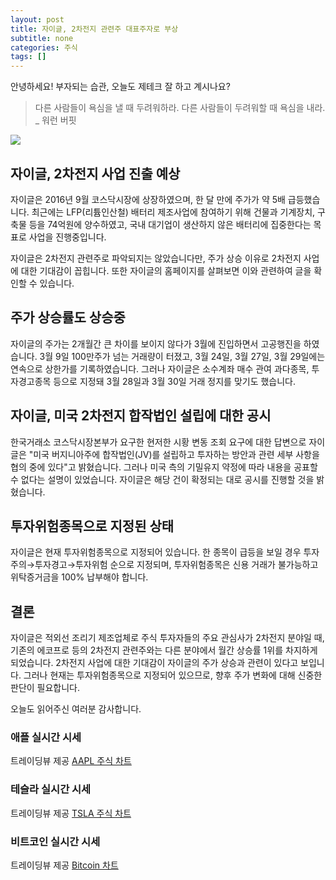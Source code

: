 ```yaml
---
layout: post
title: 자이글, 2차전지 관련주 대표주자로 부상
subtitle: none
categories: 주식
tags: []
---
```


안녕하세요! 부자되는 습관, 오늘도 제테크 잘 하고 계시나요?

> 다른 사람들이 욕심을 낼 때 두려워하라. 다른 사람들이 두려워할 때 욕심을 내라. _ 워런 버핏






![](https://source.unsplash.com/800x450/?luxury)

##  자이글, 2차전지 사업 진출 예상

자이글은 2016년 9월 코스닥시장에 상장하였으며, 한 달 만에 주가가 약 5배 급등했습니다. 최근에는 LFP(리튬인산철) 배터리 제조사업에 참여하기 위해 건물과 기계장치, 구축물 등을 74억원에 양수하였고, 국내 대기업이 생산하지 않은 배터리에 집중한다는 목표로 사업을 진행중입니다.

자이글은 2차전지 관련주로 파악되지는 않았습니다만, 주가 상승 이유로 2차전지 사업에 대한 기대감이 꼽힙니다. 또한 자이글의 홈페이지를 살펴보면 이와 관련하여 글을 확인할 수 있습니다.

## 주가 상승률도 상승중

자이글의 주가는 2개월간 큰 차이를 보이지 않다가 3월에 진입하면서 고공행진을 하였습니다. 3월 9일 100만주가 넘는 거래량이 터졌고, 3월 24일, 3월 27일, 3월 29일에는 연속으로 상한가를 기록하였습니다. 그러나 자이글은 소수계좌 매수 관여 과다종목, 투자경고종목 등으로 지정돼 3월 28일과 3월 30일 거래 정지를 맞기도 했습니다.

## 자이글, 미국 2차전지 합작법인 설립에 대한 공시

한국거래소 코스닥시장본부가 요구한 현저한 시황 변동 조회 요구에 대한 답변으로 자이글은 "미국 버지니아주에 합작법인(JV)를 설립하고 투자하는 방안과 관련 세부 사항을 협의 중에 있다"고 밝혔습니다. 그러나 미국 측의 기밀유지 약정에 따라 내용을 공표할 수 없다는 설명이 있었습니다. 자이글은 해당 건이 확정되는 대로 공시를 진행할 것을 밝혔습니다.

## 투자위험종목으로 지정된 상태

자이글은 현재 투자위험종목으로 지정되어 있습니다. 한 종목이 급등을 보일 경우 투자주의→투자경고→투자위험 순으로 지정되며, 투자위험종목은 신용 거래가 불가능하고 위탁증거금을 100% 납부해야 합니다.

## 결론

자이글은 적외선 조리기 제조업체로 주식 투자자들의 주요 관심사가 2차전지 분야일 때, 기존의 에코프로 등의 2차전지 관련주와는 다른 분야에서 월간 상승률 1위를 차지하게 되었습니다. 2차전지 사업에 대한 기대감이 자이글의 주가 상승과 관련이 있다고 보입니다. 그러나 현재는 투자위험종목으로 지정되어 있으므로, 향후 주가 변화에 대해 신중한 판단이 필요합니다.

오늘도 읽어주신 여러분 감사합니다.

### 애플 실시간 시세


<!-- TradingView Widget BEGIN -->
<div class="tradingview-widget-container">
  <div id="tradingview_6a264"></div>
  <div class="tradingview-widget-copyright">트레이딩뷰 제공 <a href="https://kr.tradingview.com/symbols/NASDAQ-AAPL/" rel="noopener" target="_blank"><span class="blue-text">AAPL 주식 차트</span></a></div>
  <script type="text/javascript" src="https://s3.tradingview.com/tv.js"></script>
  <script type="text/javascript">
  new TradingView.widget(
  {
  "autosize": true,
  "symbol": "NASDAQ:AAPL",
  "interval": "D",
  "timezone": "Asia/Seoul",
  "theme": "light",
  "style": "1",
  "locale": "kr",
  "toolbar_bg": "#f1f3f6",
  "enable_publishing": false,
  "hide_top_toolbar": true,
  "hide_legend": true,
  "save_image": false,
  "container_id": "tradingview_6a264"
}
  );
  </script>
</div>
<!-- TradingView Widget END -->


### 테슬라 실시간 시세


<!-- TradingView Widget BEGIN -->
<div class="tradingview-widget-container">
  <div id="tradingview_39d77"></div>
  <div class="tradingview-widget-copyright">트레이딩뷰 제공 <a href="https://kr.tradingview.com/symbols/NASDAQ-TSLA/" rel="noopener" target="_blank"><span class="blue-text">TSLA 주식 차트</span></a></div>
  <script type="text/javascript" src="https://s3.tradingview.com/tv.js"></script>
  <script type="text/javascript">
  new TradingView.widget(
  {
  "autosize": true,
  "symbol": "NASDAQ:TSLA",
  "interval": "D",
  "timezone": "Asia/Seoul",
  "theme": "light",
  "style": "1",
  "locale": "kr",
  "toolbar_bg": "#f1f3f6",
  "enable_publishing": false,
  "hide_top_toolbar": true,
  "hide_legend": true,
  "save_image": false,
  "container_id": "tradingview_39d77"
}
  );
  </script>
</div>
<!-- TradingView Widget END -->


### 비트코인 실시간 시세


<!-- TradingView Widget BEGIN -->
<div class="tradingview-widget-container">
  <div id="tradingview_3f91e"></div>
  <div class="tradingview-widget-copyright">트레이딩뷰 제공 <a href="https://kr.tradingview.com/symbols/BTCUSD/?exchange=BITSTAMP" rel="noopener" target="_blank"><span class="blue-text">Bitcoin 차트</span></a></div>
  <script type="text/javascript" src="https://s3.tradingview.com/tv.js"></script>
  <script type="text/javascript">
  new TradingView.widget(
  {
  "autosize": true,
  "symbol": "BITSTAMP:BTCUSD",
  "interval": "D",
  "timezone": "Asia/Seoul",
  "theme": "light",
  "style": "1",
  "locale": "kr",
  "toolbar_bg": "#f1f3f6",
  "enable_publishing": false,
  "hide_top_toolbar": true,
  "hide_legend": true,
  "save_image": false,
  "container_id": "tradingview_3f91e"
}
  );
  </script>
</div>
<!-- TradingView Widget END -->

